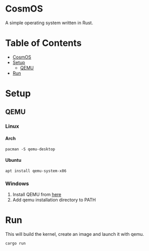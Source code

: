 # CosmOS
A simple operating system written in Rust.

# Table of Contents
- [CosmOS](#cosmos)
- [Setup](#setup)
  - [QEMU](#qemu)
- [Run](#run)

# Setup
## QEMU
### Linux

#### Arch
```shell
pacman -S qemu-desktop
```

#### Ubuntu
```shell
apt install qemu-system-x86
```

### Windows
1. Install QEMU from [here](https://qemu.weilnetz.de/w64/)
2. Add qemu installation directory to PATH

# Run
This will build the kernel, create an image and launch it with qemu.
```
cargo run
```